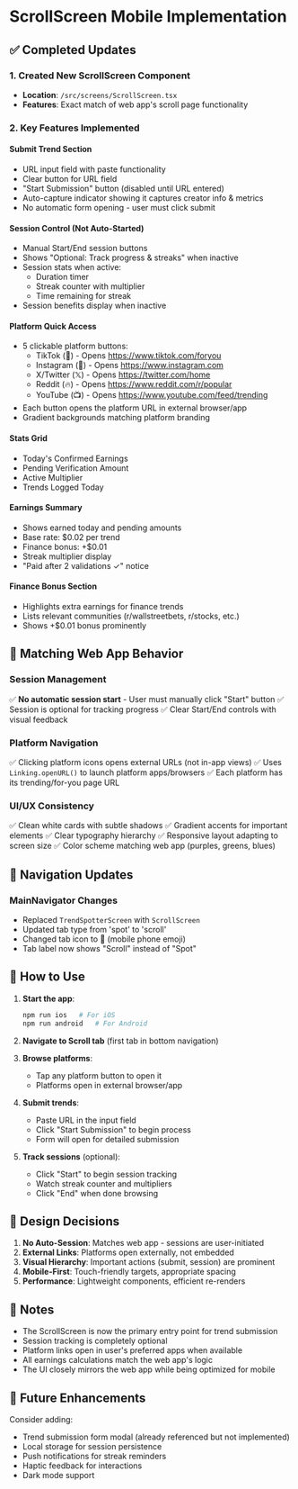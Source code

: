 # ScrollScreen Mobile Implementation

## ✅ Completed Updates

### 1. Created New ScrollScreen Component
- **Location**: `/src/screens/ScrollScreen.tsx`
- **Features**: Exact match of web app's scroll page functionality

### 2. Key Features Implemented

#### Submit Trend Section
- URL input field with paste functionality
- Clear button for URL field
- "Start Submission" button (disabled until URL entered)
- Auto-capture indicator showing it captures creator info & metrics
- No automatic form opening - user must click submit

#### Session Control (Not Auto-Started)
- Manual Start/End session buttons
- Shows "Optional: Track progress & streaks" when inactive
- Session stats when active:
  - Duration timer
  - Streak counter with multiplier
  - Time remaining for streak
- Session benefits display when inactive

#### Platform Quick Access
- 5 clickable platform buttons:
  - TikTok (🎵) - Opens https://www.tiktok.com/foryou
  - Instagram (📸) - Opens https://www.instagram.com
  - X/Twitter (𝕏) - Opens https://twitter.com/home
  - Reddit (🔥) - Opens https://www.reddit.com/r/popular
  - YouTube (📺) - Opens https://www.youtube.com/feed/trending
- Each button opens the platform URL in external browser/app
- Gradient backgrounds matching platform branding

#### Stats Grid
- Today's Confirmed Earnings
- Pending Verification Amount
- Active Multiplier
- Trends Logged Today

#### Earnings Summary
- Shows earned today and pending amounts
- Base rate: $0.02 per trend
- Finance bonus: +$0.01
- Streak multiplier display
- "Paid after 2 validations ✓" notice

#### Finance Bonus Section
- Highlights extra earnings for finance trends
- Lists relevant communities (r/wallstreetbets, r/stocks, etc.)
- Shows +$0.01 bonus prominently

## 🎯 Matching Web App Behavior

### Session Management
✅ **No automatic session start** - User must manually click "Start" button
✅ Session is optional for tracking progress
✅ Clear Start/End controls with visual feedback

### Platform Navigation
✅ Clicking platform icons opens external URLs (not in-app views)
✅ Uses `Linking.openURL()` to launch platform apps/browsers
✅ Each platform has its trending/for-you page URL

### UI/UX Consistency
✅ Clean white cards with subtle shadows
✅ Gradient accents for important elements
✅ Clear typography hierarchy
✅ Responsive layout adapting to screen size
✅ Color scheme matching web app (purples, greens, blues)

## 📱 Navigation Updates

### MainNavigator Changes
- Replaced `TrendSpotterScreen` with `ScrollScreen`
- Updated tab type from 'spot' to 'scroll'
- Changed tab icon to 📱 (mobile phone emoji)
- Tab label now shows "Scroll" instead of "Spot"

## 🚀 How to Use

1. **Start the app**:
   ```bash
   npm run ios   # For iOS
   npm run android   # For Android
   ```

2. **Navigate to Scroll tab** (first tab in bottom navigation)

3. **Browse platforms**:
   - Tap any platform button to open it
   - Platforms open in external browser/app

4. **Submit trends**:
   - Paste URL in the input field
   - Click "Start Submission" to begin process
   - Form will open for detailed submission

5. **Track sessions** (optional):
   - Click "Start" to begin session tracking
   - Watch streak counter and multipliers
   - Click "End" when done browsing

## 🎨 Design Decisions

1. **No Auto-Session**: Matches web app - sessions are user-initiated
2. **External Links**: Platforms open externally, not embedded
3. **Visual Hierarchy**: Important actions (submit, session) are prominent
4. **Mobile-First**: Touch-friendly targets, appropriate spacing
5. **Performance**: Lightweight components, efficient re-renders

## 📝 Notes

- The ScrollScreen is now the primary entry point for trend submission
- Session tracking is completely optional
- Platform links open in user's preferred apps when available
- All earnings calculations match the web app's logic
- The UI closely mirrors the web app while being optimized for mobile

## 🔄 Future Enhancements

Consider adding:
- Trend submission form modal (already referenced but not implemented)
- Local storage for session persistence
- Push notifications for streak reminders
- Haptic feedback for interactions
- Dark mode support